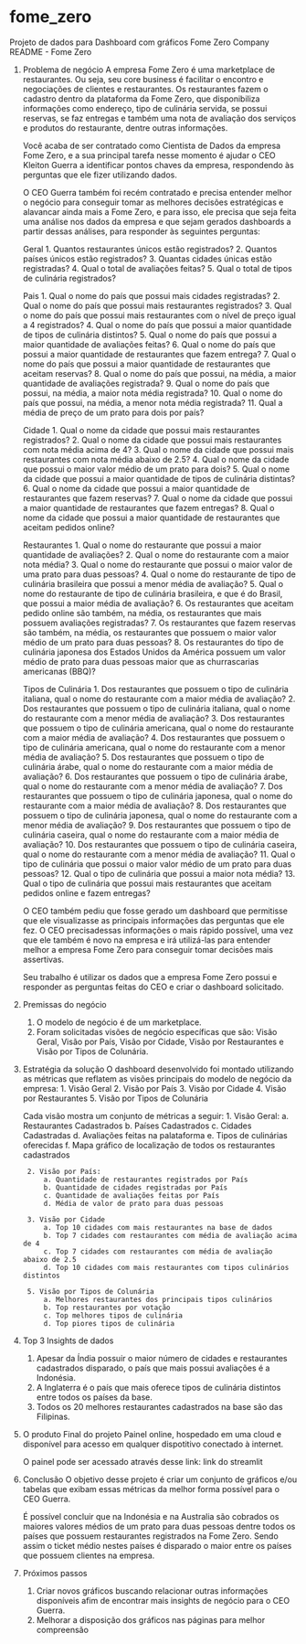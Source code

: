 # fome_zero
Projeto de dados para Dashboard com gráficos Fome Zero Company
README - Fome Zero
1. Problema de negócio
    A empresa Fome Zero é uma marketplace de restaurantes. Ou seja, seu core
    business é facilitar o encontro e negociações de clientes e restaurantes. Os
    restaurantes fazem o cadastro dentro da plataforma da Fome Zero, que disponibiliza
    informações como endereço, tipo de culinária servida, se possui reservas, se faz
    entregas e também uma nota de avaliação dos serviços e produtos do restaurante,
    dentre outras informações.

    Você acaba de ser contratado como Cientista de Dados da empresa
    Fome Zero, e a sua principal tarefa nesse momento é ajudar o CEO Kleiton Guerra
    a identificar pontos chaves da empresa, respondendo às perguntas que ele fizer
    utilizando dados.

    O CEO Guerra também foi recém contratado e precisa entender melhor o negócio
    para conseguir tomar as melhores decisões estratégicas e alavancar ainda mais a
    Fome Zero, e para isso, ele precisa que seja feita uma análise nos dados da
    empresa e que sejam gerados dashboards a partir dessas análises, para responder
    às seguintes perguntas:

    Geral
        1. Quantos restaurantes únicos estão registrados?
        2. Quantos países únicos estão registrados?
        3. Quantas cidades únicas estão registradas?
        4. Qual o total de avaliações feitas?
        5. Qual o total de tipos de culinária registrados?

    Pais
        1. Qual o nome do país que possui mais cidades registradas?
        2. Qual o nome do país que possui mais restaurantes registrados?
        3. Qual o nome do país que possui mais restaurantes com o nível de preço igual a 4 registrados?
        4. Qual o nome do país que possui a maior quantidade de tipos de culinária distintos?
        5. Qual o nome do país que possui a maior quantidade de avaliações feitas?
        6. Qual o nome do país que possui a maior quantidade de restaurantes que fazem entrega?
        7. Qual o nome do país que possui a maior quantidade de restaurantes que aceitam reservas?
        8. Qual o nome do país que possui, na média, a maior quantidade de avaliações registrada?
        9. Qual o nome do país que possui, na média, a maior nota média registrada?
        10. Qual o nome do país que possui, na média, a menor nota média registrada?
        11. Qual a média de preço de um prato para dois por país?

    Cidade
        1. Qual o nome da cidade que possui mais restaurantes registrados?
        2. Qual o nome da cidade que possui mais restaurantes com nota média acima de 4?
        3. Qual o nome da cidade que possui mais restaurantes com nota média abaixo de 2.5?
        4. Qual o nome da cidade que possui o maior valor médio de um prato para dois?
        5. Qual o nome da cidade que possui a maior quantidade de tipos de culinária distintas?
        6. Qual o nome da cidade que possui a maior quantidade de restaurantes que fazem reservas?
        7. Qual o nome da cidade que possui a maior quantidade de restaurantes que fazem entregas?
        8. Qual o nome da cidade que possui a maior quantidade de restaurantes que aceitam pedidos online?

    Restaurantes
        1. Qual o nome do restaurante que possui a maior quantidade de avaliações?
        2. Qual o nome do restaurante com a maior nota média?
        3. Qual o nome do restaurante que possui o maior valor de uma prato para duas pessoas?
        4. Qual o nome do restaurante de tipo de culinária brasileira que possui a menor média de avaliação?
        5. Qual o nome do restaurante de tipo de culinária brasileira, e que é do Brasil, que possui a maior média de avaliação?
        6. Os restaurantes que aceitam pedido online são também, na média, os restaurantes que mais possuem avaliações registradas?
        7. Os restaurantes que fazem reservas são também, na média, os restaurantes que possuem o maior valor médio de um prato para duas pessoas?
        8. Os restaurantes do tipo de culinária japonesa dos Estados Unidos da América possuem um valor médio de prato para duas pessoas maior que as churrascarias americanas (BBQ)?

    Tipos de Culinária
        1. Dos restaurantes que possuem o tipo de culinária italiana, qual o nome do restaurante com a maior média de avaliação?
        2. Dos restaurantes que possuem o tipo de culinária italiana, qual o nome do restaurante com a menor média de avaliação?
        3. Dos restaurantes que possuem o tipo de culinária americana, qual o nome do restaurante com a maior média de avaliação?
        4. Dos restaurantes que possuem o tipo de culinária americana, qual o nome do restaurante com a menor média de avaliação?
        5. Dos restaurantes que possuem o tipo de culinária árabe, qual o nome do restaurante com a maior média de avaliação?
        6. Dos restaurantes que possuem o tipo de culinária árabe, qual o nome do restaurante com a menor média de avaliação?
        7. Dos restaurantes que possuem o tipo de culinária japonesa, qual o nome do restaurante com a maior média de avaliação?
        8. Dos restaurantes que possuem o tipo de culinária japonesa, qual o nome do restaurante com a menor média de avaliação?
        9. Dos restaurantes que possuem o tipo de culinária caseira, qual o nome do restaurante com a maior média de avaliação?
        10. Dos restaurantes que possuem o tipo de culinária caseira, qual o nome do restaurante com a menor média de avaliação?
        11. Qual o tipo de culinária que possui o maior valor médio de um prato para duas pessoas?
        12. Qual o tipo de culinária que possui a maior nota média?
        13. Qual o tipo de culinária que possui mais restaurantes que aceitam pedidos online e fazem entregas?

    O CEO também pediu que fosse gerado um dashboard que permitisse que ele visualizasse as principais informações das perguntas que ele fez. O CEO precisadessas informações o mais rápido possível, uma vez que ele também é novo na empresa e irá utilizá-las para entender melhor a empresa Fome Zero para conseguir tomar decisões mais assertivas.
    
    Seu trabalho é utilizar os dados que a empresa Fome Zero possui e responder as perguntas feitas do CEO e criar o dashboard solicitado.

2. Premissas do negócio
    1. O modelo de negócio é de um marketplace.
    2. Foram solicitadas visões de negócio específicas que são: Visão Geral, Visão por País, Visão por Cidade, Visão por Restaurantes e Visão por Tipos de Colunária.

3. Estratégia da solução
    O dashboard desenvolvido foi montado utilizando as métricas que reflatem as visões principais do modelo de negócio da empresa:
        1. Visão Geral
        2. Visão por País
        3. Visão por Cidade
        4. Visão por Restaurantes
        5. Visão por Tipos de Colunária

    Cada visão mostra um conjunto de métricas a seguir:
        1. Visão Geral:
            a. Restaurantes Cadastrados
            b. Países Cadastrados
            c. Cidades Cadastradas
            d. Avaliações feitas na palataforma
            e. Tipos de culinárias oferecidas
            f. Mapa gráfico de localização de todos os restaurantes cadastrados
        
        2. Visão por País:
            a. Quantidade de restaurantes registrados por País
            b. Quantidade de cidades registradas por País
            c. Quantidade de avaliações feitas por País
            d. Média de valor de prato para duas pessoas
        
        3. Visão por Cidade
            a. Top 10 cidades com mais restaurantes na base de dados
            b. Top 7 cidades com restaurantes com média de avaliação acima de 4
            c. Top 7 cidades com restaurantes com média de avaliação abaixo de 2.5
            d. Top 10 cidades com mais restaurantes com tipos culinários distintos

        5. Visão por Tipos de Colunária
            a. Melhores restaurantes dos principais tipos culinários
            b. Top restaurantes por votação
            c. Top melhores tipos de culinária
            d. Top piores tipos de culinária

4. Top 3 Insights de dados
    1. Apesar da Índia possuir o maior número de cidades e restaurantes cadastrados disparado, o país que mais possui avaliações é a Indonésia.
    2. A Inglaterra é o país que mais oferece tipos de culinária distintos entre todos os países da base.
    3. Todos os 20 melhores restaurantes cadastrados na base são das Filipinas.

5. O produto Final do projeto
    Painel online, hospedado em uma cloud e disponível para acesso em qualquer dispotitivo conectado à internet.

    O painel pode ser acessado através desse link: link do streamlit

6. Conclusão
    O objetivo desse projeto é criar um conjunto de gráficos e/ou tabelas que exibam essas métricas da melhor forma possível para o CEO Guerra.

    É possível concluir que na Indonésia e na Australia são cobrados os maiores valores médios de um prato para duas pessoas dentre todos os países que possuem restaurantes registrados na Fome Zero. Sendo assim o ticket médio nestes países é disparado o maior entre os países que possuem clientes na empresa.

7. Próximos passos
    1. Criar novos gráficos buscando relacionar outras informações disponíveis afim de encontrar mais insights de negócio para o CEO Guerra.
    2. Melhorar a disposição dos gráficos nas páginas para melhor compreensão
